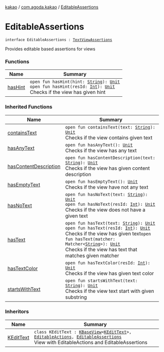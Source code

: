[kakao](../../index.md) / [com.agoda.kakao](../index.md) / [EditableAssertions](./index.md)

# EditableAssertions

`interface EditableAssertions : `[`TextViewAssertions`](../-text-view-assertions/index.md)

Provides editable based assertions for views

### Functions

| Name | Summary |
|---|---|
| [hasHint](has-hint.md) | `open fun hasHint(hint: `[`String`](https://kotlinlang.org/api/latest/jvm/stdlib/kotlin/-string/index.html)`): `[`Unit`](https://kotlinlang.org/api/latest/jvm/stdlib/kotlin/-unit/index.html)<br>`open fun hasHint(resId: `[`Int`](https://kotlinlang.org/api/latest/jvm/stdlib/kotlin/-int/index.html)`): `[`Unit`](https://kotlinlang.org/api/latest/jvm/stdlib/kotlin/-unit/index.html)<br>Checks if the view has given hint |

### Inherited Functions

| Name | Summary |
|---|---|
| [containsText](../-text-view-assertions/contains-text.md) | `open fun containsText(text: `[`String`](https://kotlinlang.org/api/latest/jvm/stdlib/kotlin/-string/index.html)`): `[`Unit`](https://kotlinlang.org/api/latest/jvm/stdlib/kotlin/-unit/index.html)<br>Checks if the view contains given text |
| [hasAnyText](../-text-view-assertions/has-any-text.md) | `open fun hasAnyText(): `[`Unit`](https://kotlinlang.org/api/latest/jvm/stdlib/kotlin/-unit/index.html)<br>Checks if the view has any text |
| [hasContentDescription](../-text-view-assertions/has-content-description.md) | `open fun hasContentDescription(text: `[`String`](https://kotlinlang.org/api/latest/jvm/stdlib/kotlin/-string/index.html)`): `[`Unit`](https://kotlinlang.org/api/latest/jvm/stdlib/kotlin/-unit/index.html)<br>Checks if the view has given content description |
| [hasEmptyText](../-text-view-assertions/has-empty-text.md) | `open fun hasEmptyText(): `[`Unit`](https://kotlinlang.org/api/latest/jvm/stdlib/kotlin/-unit/index.html)<br>Checks if the view have not any text |
| [hasNoText](../-text-view-assertions/has-no-text.md) | `open fun hasNoText(text: `[`String`](https://kotlinlang.org/api/latest/jvm/stdlib/kotlin/-string/index.html)`): `[`Unit`](https://kotlinlang.org/api/latest/jvm/stdlib/kotlin/-unit/index.html)<br>`open fun hasNoText(resId: `[`Int`](https://kotlinlang.org/api/latest/jvm/stdlib/kotlin/-int/index.html)`): `[`Unit`](https://kotlinlang.org/api/latest/jvm/stdlib/kotlin/-unit/index.html)<br>Checks if the view does not have a given text |
| [hasText](../-text-view-assertions/has-text.md) | `open fun hasText(text: `[`String`](https://kotlinlang.org/api/latest/jvm/stdlib/kotlin/-string/index.html)`): `[`Unit`](https://kotlinlang.org/api/latest/jvm/stdlib/kotlin/-unit/index.html)<br>`open fun hasText(resId: `[`Int`](https://kotlinlang.org/api/latest/jvm/stdlib/kotlin/-int/index.html)`): `[`Unit`](https://kotlinlang.org/api/latest/jvm/stdlib/kotlin/-unit/index.html)<br>Checks if the view has given text`open fun hasText(matcher: Matcher<`[`String`](https://kotlinlang.org/api/latest/jvm/stdlib/kotlin/-string/index.html)`>): `[`Unit`](https://kotlinlang.org/api/latest/jvm/stdlib/kotlin/-unit/index.html)<br>Checks if the view has text that matches given matcher |
| [hasTextColor](../-text-view-assertions/has-text-color.md) | `open fun hasTextColor(resId: `[`Int`](https://kotlinlang.org/api/latest/jvm/stdlib/kotlin/-int/index.html)`): `[`Unit`](https://kotlinlang.org/api/latest/jvm/stdlib/kotlin/-unit/index.html)<br>Checks if the view has given text color |
| [startsWithText](../-text-view-assertions/starts-with-text.md) | `open fun startsWithText(text: `[`String`](https://kotlinlang.org/api/latest/jvm/stdlib/kotlin/-string/index.html)`): `[`Unit`](https://kotlinlang.org/api/latest/jvm/stdlib/kotlin/-unit/index.html)<br>Checks if the view text start with given substring |

### Inheritors

| Name | Summary |
|---|---|
| [KEditText](../-k-edit-text/index.md) | `class KEditText : `[`KBaseView`](../-k-base-view/index.md)`<`[`KEditText`](../-k-edit-text/index.md)`>, `[`EditableActions`](../-editable-actions/index.md)`, `[`EditableAssertions`](./index.md)<br>View with EditableActions and EditableAssertions |
